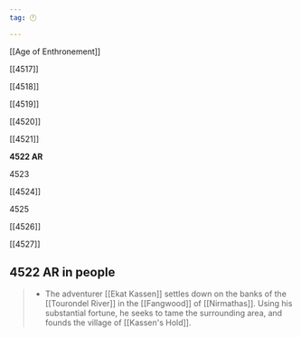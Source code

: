 ```yaml
---
tag: 🕛

---
```

[[Age of Enthronement]]


[[4517]]

[[4518]]

[[4519]]

[[4520]]

[[4521]]

**4522 AR**

4523

[[4524]]

4525

[[4526]]

[[4527]]



## 4522 AR in people

>  - The adventurer [[Ekat Kassen]] settles down on the banks of the [[Tourondel River]] in the [[Fangwood]] of [[Nirmathas]]. Using his substantial fortune, he seeks to tame the surrounding area, and founds the village of [[Kassen's Hold]].






